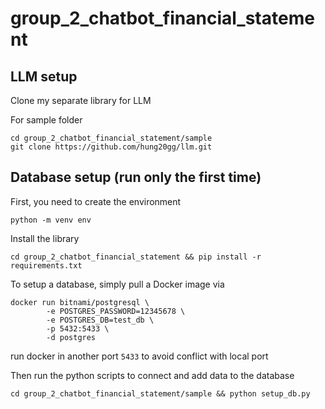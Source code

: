 # group_2_chatbot_financial_statement

## LLM setup

Clone my separate library for LLM 

For sample folder 

```
cd group_2_chatbot_financial_statement/sample 
git clone https://github.com/hung20gg/llm.git
```

## Database setup (run only the first time)

First, you need to create the environment

```
python -m venv env
```

Install the library

```
cd group_2_chatbot_financial_statement && pip install -r requirements.txt
```

To setup a database, simply pull a Docker image via

```
docker run bitnami/postgresql \
		-e POSTGRES_PASSWORD=12345678 \
		-e POSTGRES_DB=test_db \
		-p 5432:5433 \
		-d postgres
```

run docker in another port `5433` to avoid conflict with local port

Then run the python scripts to connect and add data to the database

```
cd group_2_chatbot_financial_statement/sample && python setup_db.py
```
